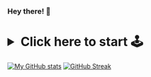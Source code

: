 ### Hey there! 👋

<h1><details>
  <summary>Click here to start 🕹️</summary>
  <img src="https://s.yimg.com/os/creatr-uploaded-images/2021-02/572c4830-721d-11eb-bb63-96959c3b62f2" alt="AI has remastered Rick Astley&amp;#39;s &amp;#39;Never Gonna Give You Up&amp;#39; in glorious 4K |  Engadget"/>
Got'em
  
</details></h1>

[![My GitHub stats](https://github-readme-stats.vercel.app/api?username=r-chong&count_private=true&theme=tokyonight&hide_border=true)](#)
[![GitHub Streak](https://github-readme-streak-stats.herokuapp.com?user=r-chong&hide_border=true&background=1A1B27&currStreakNum=DDDDDD&sideNums=FFFFFFCF&dates=FFFFFF61&sideLabels=FFFFFFAE)](#)
